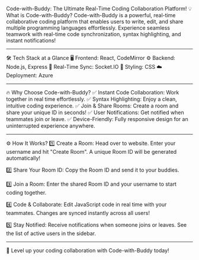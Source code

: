 Code-with-Buddy: The Ultimate Real-Time Coding Collaboration Platform!
💡 What is Code-with-Buddy?
Code-with-Buddy is a powerful, real-time collaborative coding platform that enables users to write, edit, and share multiple programming languages effortlessly. Experience seamless teamwork with real-time code synchronization, syntax highlighting, and instant notifications!



---

🛠️ Tech Stack at a Glance
🖥️ Frontend: React, CodeMirror
⚙️ Backend: Node.js, Express
🔄 Real-Time Sync: Socket.IO
🎨 Styling: CSS
☁️ Deployment: Azure

---

🔥 Why Choose Code-with-Buddy?
✅ Instant Code Collaboration: Work together in real time effortlessly.
✅ Syntax Highlighting: Enjoy a clean, intuitive coding experience.
✅ Join & Share Rooms: Create a room and share your unique ID in seconds!
✅ User Notifications: Get notified when teammates join or leave.
✅ Device-Friendly: Fully responsive design for an uninterrupted experience anywhere.

---

⚙️ How It Works?
1️⃣ Create a Room:
Head over to website.
Enter your username and hit "Create Room".
A unique Room ID will be generated automatically!

2️⃣ Share Your Room ID:
Copy the Room ID and send it to your buddies.

3️⃣ Join a Room:
Enter the shared Room ID and your username to start coding together.

4️⃣ Code & Collaborate:
Edit JavaScript code in real time with your teammates.
Changes are synced instantly across all users!

5️⃣ Stay Notified:
Receive notifications when someone joins or leaves.
See the list of active users in the sidebar.

---

🌟 Level up your coding collaboration with Code-with-Buddy today!